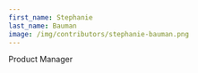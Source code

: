 ```yaml
---
first_name: Stephanie
last_name: Bauman
image: /img/contributors/stephanie-bauman.png
---
```

Product Manager
